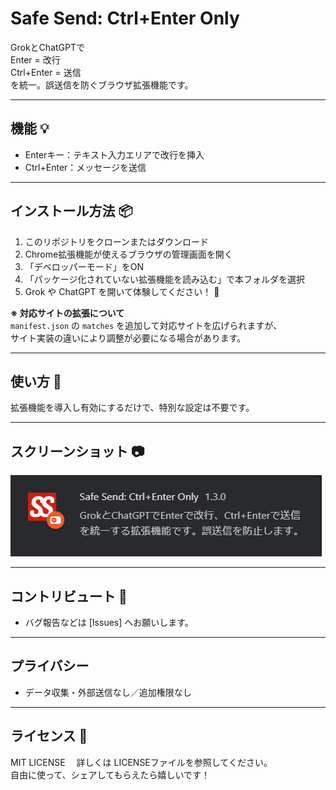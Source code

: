 # Safe Send: Ctrl+Enter Only  

GrokとChatGPTで  
Enter = 改行  
Ctrl+Enter = 送信  
を統一。誤送信を防ぐブラウザ拡張機能です。  

---

## 機能 💡
- Enterキー：テキスト入力エリアで改行を挿入  
- Ctrl+Enter：メッセージを送信  

---

## インストール方法 📦
1. このリポジトリをクローンまたはダウンロード  
2. Chrome拡張機能が使えるブラウザの管理画面を開く  
3. 「デベロッパーモード」をON  
4. 「パッケージ化されていない拡張機能を読み込む」で本フォルダを選択  
5. Grok や ChatGPT を開いて体験してください！ 🎉  

**※ 対応サイトの拡張について**  
`manifest.json` の `matches` を追加して対応サイトを広げられますが、  
サイト実装の違いにより調整が必要になる場合があります。

---

## 使い方 📝
拡張機能を導入し有効にするだけで、特別な設定は不要です。  

---

## スクリーンショット 📷
![拡張機能カード](docs/screenshot-readme.png)  

---

## コントリビュート 💪
- バグ報告などは [Issues] へお願いします。  

---

## プライバシー  
- データ収集・外部送信なし／追加権限なし  

---

## ライセンス 📜
MIT LICENSE　
詳しくは LICENSEファイルを参照してください。  
自由に使って、シェアしてもらえたら嬉しいです！  
